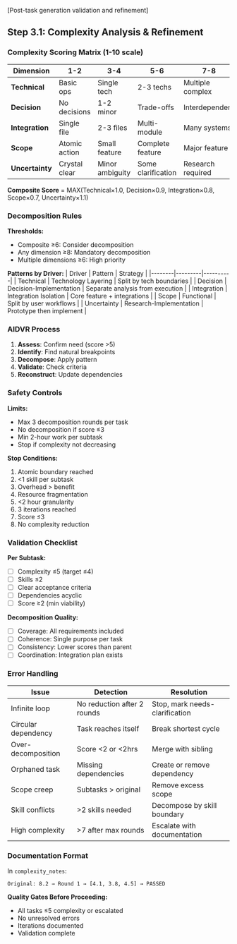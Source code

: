 [Post-task generation validation and refinement]

## Step 3.1: Complexity Analysis & Refinement

### Complexity Scoring Matrix (1-10 scale)

| Dimension       | 1-2           | 3-4             | 5-6                | 7-8               | 9-10             |
| --------------- | ------------- | --------------- | ------------------ | ----------------- | ---------------- |
| **Technical**   | Basic ops     | Single tech     | 2-3 techs          | Multiple complex  | Cutting-edge     |
| **Decision**    | No decisions  | 1-2 minor       | Trade-offs         | Interdependent    | Novel solutions  |
| **Integration** | Single file   | 2-3 files       | Multi-module       | Many systems      | 15+ services     |
| **Scope**       | Atomic action | Small feature   | Complete feature   | Major feature     | Entire subsystem |
| **Uncertainty** | Crystal clear | Minor ambiguity | Some clarification | Research required | Experimental     |

**Composite Score** = MAX(Technical×1.0, Decision×0.9, Integration×0.8, Scope×0.7, Uncertainty×1.1)

### Decomposition Rules

**Thresholds:**

- Composite ≥6: Consider decomposition
- Any dimension ≥8: Mandatory decomposition
- Multiple dimensions ≥6: High priority

**Patterns by Driver:**
| Driver | Pattern | Strategy |
|--------|---------|----------|
| Technical | Technology Layering | Split by tech boundaries |
| Decision | Decision-Implementation | Separate analysis from execution |
| Integration | Integration Isolation | Core feature + integrations |
| Scope | Functional | Split by user workflows |
| Uncertainty | Research-Implementation | Prototype then implement |

### AIDVR Process

1. **Assess**: Confirm need (score >5)
2. **Identify**: Find natural breakpoints
3. **Decompose**: Apply pattern
4. **Validate**: Check criteria
5. **Reconstruct**: Update dependencies

### Safety Controls

**Limits:**

- Max 3 decomposition rounds per task
- No decomposition if score ≤3
- Min 2-hour work per subtask
- Stop if complexity not decreasing

**Stop Conditions:**

1. Atomic boundary reached
2. <1 skill per subtask
3. Overhead > benefit
4. Resource fragmentation
5. <2 hour granularity
6. 3 iterations reached
7. Score ≤3
8. No complexity reduction

### Validation Checklist

**Per Subtask:**

- [ ] Complexity ≤5 (target ≤4)
- [ ] Skills ≤2
- [ ] Clear acceptance criteria
- [ ] Dependencies acyclic
- [ ] Score ≥2 (min viability)

**Decomposition Quality:**

- [ ] Coverage: All requirements included
- [ ] Coherence: Single purpose per task
- [ ] Consistency: Lower scores than parent
- [ ] Coordination: Integration plan exists

### Error Handling

| Issue               | Detection                   | Resolution                     |
| ------------------- | --------------------------- | ------------------------------ |
| Infinite loop       | No reduction after 2 rounds | Stop, mark needs-clarification |
| Circular dependency | Task reaches itself         | Break shortest cycle           |
| Over-decomposition  | Score <2 or <2hrs           | Merge with sibling             |
| Orphaned task       | Missing dependencies        | Create or remove dependency    |
| Scope creep         | Subtasks > original         | Remove excess scope            |
| Skill conflicts     | >2 skills needed            | Decompose by skill boundary    |
| High complexity     | >7 after max rounds         | Escalate with documentation    |

### Documentation Format

In `complexity_notes`:

```
Original: 8.2 → Round 1 → [4.1, 3.8, 4.5] → PASSED
```

**Quality Gates Before Proceeding:**

- All tasks ≤5 complexity or escalated
- No unresolved errors
- Iterations documented
- Validation complete
